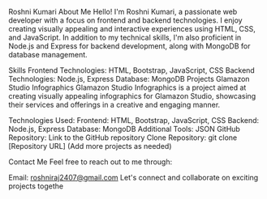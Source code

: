
Roshni Kumari
About Me
Hello! I'm Roshni Kumari, a passionate web developer with a focus on frontend and backend technologies. I enjoy creating visually appealing and interactive experiences using HTML, CSS, and JavaScript. In addition to my technical skills, I'm also proficient in Node.js and Express for backend development, along with MongoDB for database management.

Skills
Frontend Technologies: HTML, Bootstrap, JavaScript, CSS
Backend Technologies: Node.js, Express
Database: MongoDB
Projects
Glamazon Studio Infographics
Glamazon Studio Infographics is a project aimed at creating visually appealing infographics for Glamazon Studio, showcasing their services and offerings in a creative and engaging manner.

Technologies Used:
Frontend: HTML, Bootstrap, JavaScript, CSS
Backend: Node.js, Express
Database: MongoDB
Additional Tools: JSON
GitHub Repository: Link to the GitHub repository
Clone Repository: git clone [Repository URL]
(Add more projects as needed)

Contact Me
Feel free to reach out to me through:

Email: roshniraj2407@gmail.com
Let's connect and collaborate on exciting projects togethe
